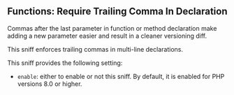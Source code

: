 ## Functions: Require Trailing Comma In Declaration

Commas after the last parameter in function or method declaration make adding a new parameter easier and result in a cleaner versioning diff.

This sniff enforces trailing commas in multi-line declarations.

This sniff provides the following setting:

*   `enable`: either to enable or not this sniff. By default, it is enabled for PHP versions 8.0 or higher.
